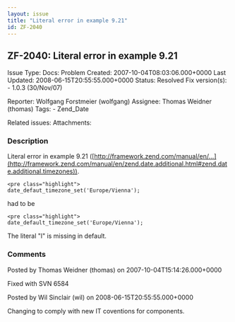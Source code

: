 ```yaml
---
layout: issue
title: "Literal error in example 9.21"
id: ZF-2040
---
```


ZF-2040: Literal error in example 9.21
--------------------------------------

 Issue Type: Docs: Problem Created: 2007-10-04T08:03:06.000+0000 Last Updated: 2008-06-15T20:55:55.000+0000 Status: Resolved Fix version(s): - 1.0.3 (30/Nov/07)
 
 Reporter:  Wolfgang Forstmeier (wolfgang)  Assignee:  Thomas Weidner (thomas)  Tags: - Zend\_Date
 
 Related issues: 
 Attachments: 
### Description

Literal error in example 9.21 ([http://framework.zend.com/manual/en/…](http://framework.zend.com/manual/en/zend.date.additional.html#zend.date.additional.timezones)).

 
    <pre class="highlight">
    date_defaut_timezone_set('Europe/Vienna');


had to be

 
    <pre class="highlight">
    date_default_timezone_set('Europe/Vienna');


The literal "l" is missing in default.

 

 

### Comments

Posted by Thomas Weidner (thomas) on 2007-10-04T15:14:26.000+0000

Fixed with SVN 6584

 

 

Posted by Wil Sinclair (wil) on 2008-06-15T20:55:55.000+0000

Changing to comply with new IT coventions for components.

 

 